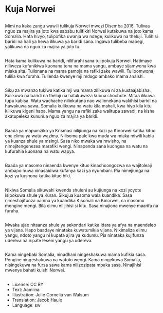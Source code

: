 # Kuja Norwei

##
Mimi na kaka zangu wawili tulikuja Norwei mwezi Disemba 2016. Tulivaa nguo za majira ya joto kwa sababu tulifikiri Norwei kutakuwa na joto kama Somalia. Hata hivyo, tulipofika uwanja wa ndege, kulikuwa na theluji. Tulihisi baridi na hali ya hewa ilikuwa ya baridi sana. Ingawa tulibeba mabegi, yalikuwa na nguo za majira ya joto tu.

##
Hata kama kulikuwa na baridi, nilifurahi sana tulipokuja Norwei. Hatimaye niliweza kufanikiwa kuonana tena na mama yangu, ambaye sijamwona kwa miaka sita. Tulionana na mama pamoja na rafiki zake wawili. Tulipomwona, tulilia kwa furaha. Tulienda kwenye mji mdogo ambako mama anaishi.

##
Siku za mwanzo tukiwa katika mji wa mama zilikuwa ni za kustaajabisha. Kulikuwa na baridi na theluji na hatukuweza kuona chochote. Mitaa ilikuwa tupu kabisa. Watu wachache niliokutana nao walionekana wakihisi baridi na hawakuwa sawa. Somalia kulikuwa na watu kila mahali, kwa hiyo kila kitu kilikuwa kigeni hapa. Mama yangu na rafiki zake walitupa zawadi, na kisha akatupeleka kununua nguo za majira ya baridi.

##
Baada ya mapumziko ya Krismasi nilijiunga na kozi ya Kinorwei katika kituo cha elimu ya watu wazima. Nilisoma pale kwa muda wa miaka miwili kabla ya kuanza shule ya msingi. Sasa niko mwaka wa mwisho, na nimejitengenezea marafiki wengi. Ninapenda sana kuongea na watu na kufurahia kuonana na watu wapya.

##
Baada ya masomo ninaenda kwenye kituo kinachoongozwa na wajitoleaji ambapo huwa ninasaidiwa kufanya kazi ya nyumbani. Pia nimejiunga na kozi ya kushona katika kituo hiki.

##
Nikiwa Somalia sikuwahi kwenda shuleni au kujiunga na kozi yoyote isipokuwa shule ya Kuran. Sikujua kusoma wala kuandika. Sasa nimeshajifunza namna ya kuandika Kisomali na Kinorwei, na masomo mengine mengi. Bila elimu nilijihisi si kitu. Sasa ninajiona mwenye maarifa na furaha.

##
Mwaka ujao nitaanza shule ya sekondari katika idara ya afya na maendeleo ya vijana. Hapo baadaye ninataka kuwatumikia vijana. Nikimaliza elimu yangu, ndoto yangu ni kupata ajira ya kudumu. Pia ninataka kujifunza udereva na nipate leseni yangu ya udereva.

##
Kama ningebaki Somalia, ninadhani ningeshakuwa mama kufikia sasa. Pengine ningeshakuwa na watoto wengi. Kama ningekuwa Somalia, nisingekuwa na fursa sawa kama nilizozipata mpaka sasa. Ninajihisi mwenye bahati kuishi Norwei.

##
* License: CC BY
* Text: Aamiina
* Illustration: Julie Cornelia van Walsum
* Translation: Jacob Haule
* Language: sw
